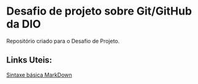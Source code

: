 # Desafio de projeto sobre Git/GitHub da DIO
Repositório criado para o Desafio de Projeto.

## Links Uteis:
[Sintaxe básica MarkDown](https://www.markdownguide.org/basic-syntax/)
